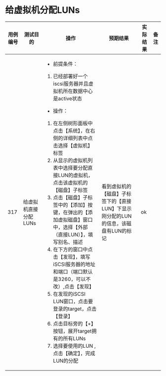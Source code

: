 # 给虚拟机分配LUNs 

|用例编号|测试目的|操作|预期结果|实际结果|备注|
|--------|--------|----|--------|--------|----|
|317     |给虚拟机直接分配LUNs|<ul><li>前提条件：</li></ul><ol><li>已经部署好一个iscsi服务器并且虚拟机所在数据中心是active状态</li></ol><ul><li>操作：</li></ul><ol><li>在左侧树形面板中点击【系统】，在右侧的详细列表中点击选择【虚拟机】标签</li><li>从显示的虚拟机列表中选择要分配直接LUN的虚拟机，点击该虚拟机的【磁盘】子标签</li><li>点击【磁盘】子标签中的【添加】按键，在弹出的【添加虚拟磁盘】窗口中，选择【外部（直接LUN）】，填写别名、描述</li><li>在下方的窗口中点击【发现】，填写iSCSI服务器的地址和端口（端口默认是3260，可以不改）,点击【发现】</li><li>在发现的iSCSI LUN窗口，点击要登录的target，点击【登录】</li><li>点击目标旁的【+】按钮，展开target拥有的所有LUNs</li><li>选择要使用的LUN ,点击【确定】，完成LUN的分配</li></ol>|看到虚拟机的【磁盘】子标签下的【直接LUN】下显示刚分配的LUN的信息，该磁盘有LUN的标记 |ok||


